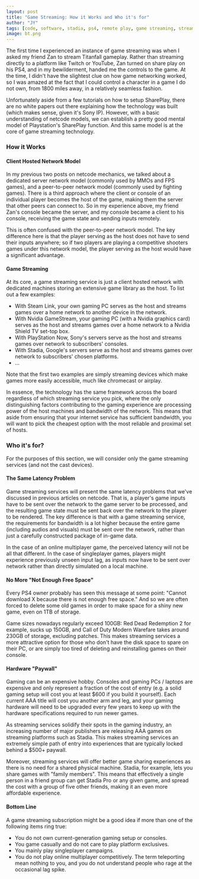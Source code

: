 ```yaml
---
layout: post
title: "Game Streaming: How it Works and Who it's for"
author: "JY"
tags: [code, software, stadia, ps4, remote play, game streaming, streaming]
image: bt.png
---
```


The first time I experienced an instance of game streaming was when I asked my friend Zan to stream Titanfall gameplay. Rather than streaming directly to a platform like Twitch or YouTube, Zan turned on share play on his PS4, and in my bewilderment, handed me the controls to the game. At the time, I didn't have the slightest clue on how game networking worked, so I was amazed at the fact that I could control a character in a game I do not own, from 1800 miles away, in a relatively seamless
fashion.

Unfortunately aside from a few tutorials on how to setup SharePlay, there are no white papers out there explaining how the technology was built (which makes sense, given it's Sony IP). However, with a basic understanding of netcode models, we can establish a pretty good mental model of Playstation's SharePlay function. And this same model is at the core of game streaming technology.

### How it Works
#### Client Hosted Network Model
In my previous two posts on netcode mechanics, we talked about a dedicated server network model (commonly used by MMOs and FPS games), and a peer-to-peer network model (commonly used by fighting games). There is a third approach where the client or console of an individual player becomes the host of the game, making them the server that other peers can connect to. So in my experience above, my friend Zan's console became the server, and my console became a client to his console, receiving the game state and sending inputs remotely.

This is often confused with the peer-to-peer network model. The key difference here is that the player serving as the host does not have to send their inputs anywhere; so if two players are playing a competitive shooters games under this network model, the player serving as the host would have a significant advantage.

#### Game Streaming
At its core, a game streaming service is just a client hosted network with dedicated machines storing an extensive game library as the host. To list out a few examples:
* With Steam Link, your own gaming PC serves as the host and streams games over a home network to another device in the network.
* With Nvidia GameStream, your gaming PC (with a Nvidia graphics card) serves as the host and streams games over a home network to a Nvidia Shield TV set-top box.
* With PlayStation Now, Sony's servers serve as the host and streams games over network to subscribers' consoles.
* With Stadia, Google's servers serve as the host and streams games over network to subscribers' chosen platforms.
* ...

Note that the first two examples are simply streaming devices which make games more easily accessible, much like chromecast or airplay.

In essence, the technology has the same framework across the board regardless of which streaming service you pick, where the only distinguishing factors contributing to the gaming experience are processing power of the host machines and bandwidth of the network. This means that aside from ensuring that your internet service has sufficient bandwidth, you will want to pick the cheapest option with the most reliable and proximal set of hosts. 

### Who it's for?
For the purposes of this section, we will consider only the game streaming services (and not the cast devices).

#### The Same Latency Problem
Game streaming services will present the same latency problems that we've discussed in previous articles on netcode. That is, a player's game inputs have to be sent over the network to the game server to be processed, and the resulting game state must be sent back over the network to the player to be rendered. The key difference is that with a game streaming service, the requirements for bandwidth is a lot higher because the entire game (including
audios and visuals) must be sent over the network, rather than just a carefully constructed package of in-game data.

In the case of an online multiplayer game, the perceived latency will not be all that different. In the case of singleplayer games, players might experience previously unseen input lag, as inputs now have to be sent over network rather than directly simulated on a local machine.

#### No More "Not Enough Free Space"
Every PS4 owner probably has seen this message at some point: "Cannot download X because there is not enough free space." And so we are often forced to delete some old games in order to make space for a shiny new game, even on 1TB of storage.

Game sizes nowadays regularly exceed 100GB: Red Dead Redemption 2 for example, sucks up 150GB, and Call of Duty Modern Warefare takes around 230GB of storage, excluding patches. This makes streaming services a more attractive option for those who don't have the disk space to spare on their PC, or are simply too tired of deleting and reinstalling games on their console.

#### Hardware "Paywall"
Gaming can be an expensive hobby. Consoles and gaming PCs / laptops are expensive and only represent a fraction of the cost of entry (e.g. a solid gaming setup will cost you at least $600 if you build it yourself). Each current AAA title will cost you another arm and leg, and your gaming hardware will need to be upgraded every few years to keep up with the hardware specifications required to run newer games.

As streaming services solidify their spots in the gaming industry, an increasing number of major publishers are releasing AAA games on streaming platforms such as Stadia. This makes streaming services an extremely simple path of entry into experiences that are typically locked behind a $500+ paywall.

Moreover, streaming services will offer better game sharing experiences as there is no need for a shared physical machine. Stadia, for example, lets you share games with "family members". This means that effectively a single person in a friend group can get Stadia Pro or any given game, and spread the cost with a group of five other friends, making it an even more affordable experience.

#### Bottom Line
A game streaming subscription might be a good idea if more than one of the following items ring true:
* You do not own current-generation gaming setup or consoles.
* You game casually and do not care to play platform exclusives.
* You mainly play singleplayer campaigns.
* You do not play online multiplayer competitively. The term teleporting mean nothing to you, and you do not understand people who rage at the occasional lag spike.
